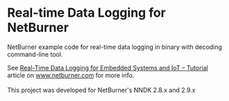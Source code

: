 # Real-time Data Logging for NetBurner

NetBurner example code for real-time data logging in binary with decoding command-line tool.<br>

See [Real-Time Data Logging for Embedded Systems and IoT – Tutorial](https://www.netburner.com/learn/real-time-data-logging-for-embedded-iot/) article on www.netburner.com for more info.
<br><br>
This project was developed for NetBurner's NNDK 2.8.x and 2.9.x
